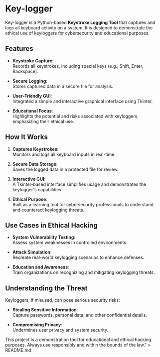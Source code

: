 # Key-logger

Key-logger is a Python-based **Keystroke Logging Tool** that captures and logs all keyboard activity on a system. It is designed to demonstrate the ethical use of keyloggers for cybersecurity and educational purposes.

## Features

- **Keystroke Capture**:  
  Records all keystrokes, including special keys (e.g., Shift, Enter, Backspace).
  
- **Secure Logging**:  
  Stores captured data in a secure file for analysis.

- **User-Friendly GUI**:  
  Integrated a simple and interactive graphical interface using Tkinter.

- **Educational Focus**:  
  Highlights the potential and risks associated with keyloggers, emphasizing their ethical use.

## How It Works

1. **Captures Keystrokes**:  
   Monitors and logs all keyboard inputs in real-time.

2. **Secure Data Storage**:  
   Saves the logged data in a protected file for review.

3. **Interactive GUI**:  
   A Tkinter-based interface simplifies usage and demonstrates the keylogger's capabilities.

4. **Ethical Purpose**:  
   Built as a learning tool for cybersecurity professionals to understand and counteract keylogging threats.

## Use Cases in Ethical Hacking

- **System Vulnerability Testing**:  
  Assess system weaknesses in controlled environments.

- **Attack Simulation**:  
  Recreate real-world keylogging scenarios to enhance defenses.

- **Education and Awareness**:  
  Train organizations on recognizing and mitigating keylogging threats.

## Understanding the Threat

Keyloggers, if misused, can pose serious security risks:
- **Stealing Sensitive Information**:  
  Capture passwords, personal data, and other confidential details.

- **Compromising Privacy**:  
  Undermines user privacy and system security.


This project is a demonstration tool for educational and ethical hacking purposes. Always use responsibly and within the bounds of the law." > README.md
